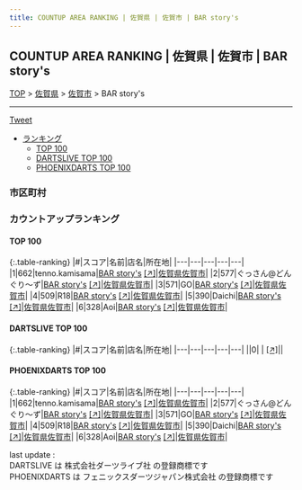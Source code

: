 ```yaml
---
title: COUNTUP AREA RANKING | 佐賀県 | 佐賀市 | BAR story's
---
```

## COUNTUP AREA RANKING | 佐賀県 | 佐賀市 | BAR story's

[TOP](/darts/rank/) > [佐賀県](/darts/rank/佐賀県/) > [佐賀市](/darts/rank/佐賀県/佐賀市/) > BAR story's

___

<a href="https://twitter.com/share?ref_src=twsrc%5Etfw" data-text="COUNTUP AREA RANKING | 佐賀県佐賀市BAR story's" class="twitter-share-button" data-hashtags="DARTSLIVE,PHOENIXDARTS,darts,ダーツ" data-show-count="false">Tweet</a>

* [ランキング](#カウントアップランキング)
    * [TOP 100](#top-100)
    * [DARTSLIVE TOP 100](#dartslive-top-100)
    * [PHOENIXDARTS TOP 100](#phoenixdarts-top-100)

### 市区町村

<ul>

</ul>

### カウントアップランキング

#### TOP 100



{:.table-ranking}
|#|スコア|名前|店名|所在地|
|---|---|---|---|---|
|1|662|<span class="rank-name-pd">tenno.kamisama</span>|<a href="/darts/rank/shops/90311.html">BAR story's</a> <a href="https://vs.phoenixdarts.com/jp/shop/shopDetailInfo/s_90311?s_seq=90311">[↗]</a>|<a href="/darts/rank/佐賀県/佐賀市">佐賀県佐賀市</a>|
|2|577|<span class="rank-name-pd">ぐっさん@どんぐり〜ず</span>|<a href="/darts/rank/shops/90311.html">BAR story's</a> <a href="https://vs.phoenixdarts.com/jp/shop/shopDetailInfo/s_90311?s_seq=90311">[↗]</a>|<a href="/darts/rank/佐賀県/佐賀市">佐賀県佐賀市</a>|
|3|571|<span class="rank-name-pd">GO</span>|<a href="/darts/rank/shops/90311.html">BAR story's</a> <a href="https://vs.phoenixdarts.com/jp/shop/shopDetailInfo/s_90311?s_seq=90311">[↗]</a>|<a href="/darts/rank/佐賀県/佐賀市">佐賀県佐賀市</a>|
|4|509|<span class="rank-name-pd">R18</span>|<a href="/darts/rank/shops/90311.html">BAR story's</a> <a href="https://vs.phoenixdarts.com/jp/shop/shopDetailInfo/s_90311?s_seq=90311">[↗]</a>|<a href="/darts/rank/佐賀県/佐賀市">佐賀県佐賀市</a>|
|5|390|<span class="rank-name-pd">Daichi</span>|<a href="/darts/rank/shops/90311.html">BAR story's</a> <a href="https://vs.phoenixdarts.com/jp/shop/shopDetailInfo/s_90311?s_seq=90311">[↗]</a>|<a href="/darts/rank/佐賀県/佐賀市">佐賀県佐賀市</a>|
|6|328|<span class="rank-name-pd">Aoi</span>|<a href="/darts/rank/shops/90311.html">BAR story's</a> <a href="https://vs.phoenixdarts.com/jp/shop/shopDetailInfo/s_90311?s_seq=90311">[↗]</a>|<a href="/darts/rank/佐賀県/佐賀市">佐賀県佐賀市</a>|


#### DARTSLIVE TOP 100



{:.table-ranking}
|#|スコア|名前|店名|所在地|
|---|---|---|---|---|
||0|<span class="rank-name-dl"> </span>|<a href="/darts/rank/shops/.html"></a> <a href="">[↗]</a>|<a href="/darts/rank//"></a>|


#### PHOENIXDARTS TOP 100



{:.table-ranking}
|#|スコア|名前|店名|所在地|
|---|---|---|---|---|
|1|662|<span class="rank-name-pd">tenno.kamisama</span>|<a href="/darts/rank/shops/90311.html">BAR story's</a> <a href="https://vs.phoenixdarts.com/jp/shop/shopDetailInfo/s_90311?s_seq=90311">[↗]</a>|<a href="/darts/rank/佐賀県/佐賀市">佐賀県佐賀市</a>|
|2|577|<span class="rank-name-pd">ぐっさん@どんぐり〜ず</span>|<a href="/darts/rank/shops/90311.html">BAR story's</a> <a href="https://vs.phoenixdarts.com/jp/shop/shopDetailInfo/s_90311?s_seq=90311">[↗]</a>|<a href="/darts/rank/佐賀県/佐賀市">佐賀県佐賀市</a>|
|3|571|<span class="rank-name-pd">GO</span>|<a href="/darts/rank/shops/90311.html">BAR story's</a> <a href="https://vs.phoenixdarts.com/jp/shop/shopDetailInfo/s_90311?s_seq=90311">[↗]</a>|<a href="/darts/rank/佐賀県/佐賀市">佐賀県佐賀市</a>|
|4|509|<span class="rank-name-pd">R18</span>|<a href="/darts/rank/shops/90311.html">BAR story's</a> <a href="https://vs.phoenixdarts.com/jp/shop/shopDetailInfo/s_90311?s_seq=90311">[↗]</a>|<a href="/darts/rank/佐賀県/佐賀市">佐賀県佐賀市</a>|
|5|390|<span class="rank-name-pd">Daichi</span>|<a href="/darts/rank/shops/90311.html">BAR story's</a> <a href="https://vs.phoenixdarts.com/jp/shop/shopDetailInfo/s_90311?s_seq=90311">[↗]</a>|<a href="/darts/rank/佐賀県/佐賀市">佐賀県佐賀市</a>|
|6|328|<span class="rank-name-pd">Aoi</span>|<a href="/darts/rank/shops/90311.html">BAR story's</a> <a href="https://vs.phoenixdarts.com/jp/shop/shopDetailInfo/s_90311?s_seq=90311">[↗]</a>|<a href="/darts/rank/佐賀県/佐賀市">佐賀県佐賀市</a>|


<div class="footer border-top border-gray-light mt-5 pt-3 text-right text-gray">
    last update : <span style="font-weight: italic" id="foot_last_modified"></span><br />
    DARTSLIVE は 株式会社ダーツライブ社 の登録商標です<br />
    PHOENIXDARTS は フェニックスダーツジャパン株式会社 の登録商標です<br />
</div>

<script src="https://cdnjs.cloudflare.com/ajax/libs/jquery.tablesorter/2.31.3/js/jquery.tablesorter.min.js" integrity="sha512-qzgd5cYSZcosqpzpn7zF2ZId8f/8CHmFKZ8j7mU4OUXTNRd5g+ZHBPsgKEwoqxCtdQvExE5LprwwPAgoicguNg==" crossorigin="anonymous" referrerpolicy="no-referrer"></script>
<link rel="stylesheet" href="https://cdnjs.cloudflare.com/ajax/libs/jquery.tablesorter/2.31.3/css/theme.default.min.css" integrity="sha512-wghhOJkjQX0Lh3NSWvNKeZ0ZpNn+SPVXX1Qyc9OCaogADktxrBiBdKGDoqVUOyhStvMBmJQ8ZdMHiR3wuEq8+w==" crossorigin="anonymous" referrerpolicy="no-referrer" />
<script>
$(function() {
    $(".table-ranking").tablesorter({sortList:[[0, 0]]});
    $("#foot_last_modified").text(formatDate(new Date(document.lastModified), 'yyyy-MM-dd HH:mm:ss'));
});
</script>

<script async src="https://platform.twitter.com/widgets.js" charset="utf-8"></script>